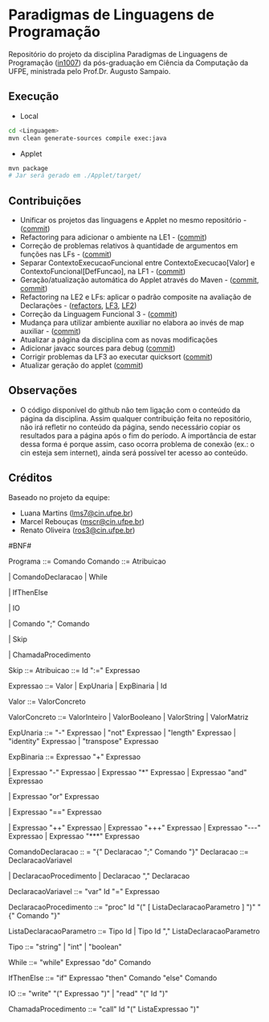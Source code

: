 # Paradigmas de Linguagens de Programação

Repositório do projeto da disciplina Paradigmas de Linguagens de Programação ([in1007](https://www.cin.ufpe.br/~in1007/)) da pós-graduação em Ciência da Computação da UFPE, ministrada pelo Prof.Dr. Augusto Sampaio.

## Execução

* Local

```bash
cd <Linguagem>
mvn clean generate-sources compile exec:java
```

* Applet

```bash
mvn package
# Jar será gerado em ./Applet/target/
```

## Contribuições

* Unificar os projetos das linguagens e Applet no mesmo repositório - ([commit](https://github.com/AugustoSampaio/PLP/commit/5facfa1b4017536cd25730bcece9fbd94a49aa48/))
* Refactoring para adicionar o ambiente na LE1 - ([commit](https://github.com/AugustoSampaio/PLP/commit/244d8d01e036bcbec0acccf337e09c19d6ec434c/))
* Correção de problemas relativos à quantidade de argumentos em funções nas LFs - ([commit](https://github.com/AugustoSampaio/PLP/commit/14664755276b35d0aca704f7c1da8af09ea38081/))
* Separar ContextoExecucaoFuncional entre ContextoExecucao[Valor] e ContextoFuncional[DefFuncao], na LF1 - ([commit](https://github.com/AugustoSampaio/PLP/commit/a11a34df27dcdfa444c7a25f962c67f9d1480635/))
* Geração/atualização automática do Applet através do Maven - ([commit](https://github.com/AugustoSampaio/PLP/commit/bfdf84077162698587bcbcb24cc2b9d7c987b6bc/),
[commit](https://github.com/AugustoSampaio/PLP/commit/5facfa1b4017536cd25730bcece9fbd94a49aa48/))
* Refactoring na LE2 e LFs: aplicar o padrão composite na avaliação de Declarações - ([refactors](https://github.com/AugustoSampaio/PLP/commit/bab29438f5ddafa5662073ea08e166c1e04e49b9/),  [LF3](https://github.com/AugustoSampaio/PLP/commit/c60d5f92e792b89105b242163f5bd0f1409f72b4/),  [LF2](https://github.com/AugustoSampaio/PLP/commit/5481b2b8fd1ea1ff0659070a5608e1521d120193/))
* Correção da Linguagem Funcional 3 - ([commit](https://github.com/AugustoSampaio/PLP/commit/b523ebee335348ed12f03a4eecfd3234b703071d/))
* Mudança para utilizar ambiente auxiliar no elabora ao invés de map auxiliar - ([commit](https://github.com/AugustoSampaio/PLP/commit/43d900d6be77288786ad895c99f4bbc163e04244/))
* Atualizar a página da disciplina com as novas modificações
* Adicionar javacc sources para debug ([commit](https://github.com/fmca/PLP/commit/9606652f1f48717e75bc1a480c8ad8bff1bf5c3c))
* Corrigir problemas da LF3 ao executar quicksort ([commit](https://github.com/fmca/PLP/commit/31ea41c48fb3a7df3ac9e8ea4fbb980e08a66c78))
* Atualizar geração do applet ([commit](https://github.com/fmca/PLP/commit/9a9927f73eb57911ffbf46e3d60a0998e3842601))

## Observações

* O código disponível do github não tem ligação com o conteúdo da página da disciplina. Assim qualquer contribuição feita no repositório, não irá refletir no conteúdo da página, sendo necessário copiar os resultados para a página após o fim do período. A importância de estar dessa forma é porque assim, caso ocorra problema de conexão (ex.: o cin esteja sem internet), ainda será possível ter acesso ao conteúdo.

## Créditos

Baseado no projeto da equipe:

* Luana Martins (lms7@cin.ufpe.br)
* Marcel Rebouças (mscr@cin.ufpe.br)
* Renato Oliveira (ros3@cin.ufpe.br)


#BNF#


Programa ::= Comando
Comando ::= Atribuicao

| ComandoDeclaracao
| While

| IfThenElse

| IO

| Comando ";" Comando

| Skip

| ChamadaProcedimento

Skip ::=
Atribuicao ::= Id ":=" Expressao

Expressao ::= Valor | ExpUnaria | ExpBinaria | Id

Valor ::= ValorConcreto

ValorConcreto ::= ValorInteiro | ValorBooleano | ValorString | ValorMatriz

ExpUnaria ::= "-" Expressao | "not" Expressao | "length" Expressao | "identity" Expressao | "transpose" Expressao

ExpBinaria ::= Expressao "+" Expressao

| Expressao "-" Expressao
| Expressao "*" Expressao
| Expressao "and" Expressao

| Expressao "or" Expressao

| Expressao "==" Expressao

| Expressao "++" Expressao
| Expressao "+++" Expressao
| Expressao "---" Expressao
| Expressao "***" Expressao

ComandoDeclaracao :: = "{" Declaracao ";" Comando "}"
Declaracao ::= DeclaracaoVariavel

| DeclaracaoProcedimento
| Declaracao "," Declaracao

DeclaracaoVariavel ::= "var" Id "=" Expressao

DeclaracaoProcedimento ::= "proc" Id "(" [ ListaDeclaracaoParametro ] ")" "{" Comando "}"

ListaDeclaracaoParametro ::= Tipo Id | Tipo Id "," ListaDeclaracaoParametro

Tipo ::= "string" | "int" | "boolean"

While ::= "while" Expressao "do" Comando

IfThenElse ::= "if" Expressao "then" Comando "else" Comando

IO ::= "write" "(" Expressao ")" | "read" "(" Id ")"

ChamadaProcedimento ::= "call" Id "(" ListaExpressao ")"
